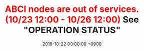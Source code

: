 ﻿---
layout: en/event/post
title:  <span style="color:red">ABCI nodes are out of services. (10/23 12:00 - 10/26 12:00)</span><span style="color:default">  See "OPERATION STATUS"</span>
date:   2018-10-22 00:00:00 +0900
showdate: 2018.10.23-26
lang: en
headline: "1"
categories: "HEADLINE"
outurl: https://abci.ai/en/about_abci/info.html
---
